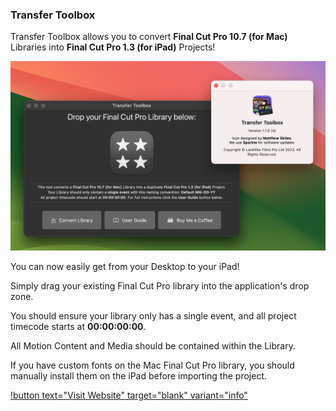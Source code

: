 ### Transfer Toolbox

Transfer Toolbox allows you to convert **Final Cut Pro 10.7 (for Mac)** Libraries into **Final Cut Pro 1.3 (for iPad)** Projects!

![](/static/transfer-toolbox-1-1-0.jpg)

You can now easily get from your Desktop to your iPad!

Simply drag your existing Final Cut Pro library into the application's drop zone.

You should ensure your library only has a single event, and all project timecode starts at **00:00:00:00**.

All Motion Content and Media should be contained within the Library.

If you have custom fonts on the Mac Final Cut Pro library, you should manually install them on the iPad before importing the project.

[!button text="Visit Website" target="blank" variant="info"](https://transfertoolbox.io)